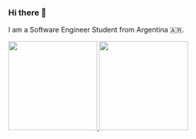 ### Hi there 👋


I am a Software Engineer Student from Argentina 🇦🇷.

<div>
  <a href="https://github.com/Reversive">
  <img height="180em" src="https://github-readme-stats.vercel.app/api?username=Reversive&show_icons=true&theme=dracula&include_all_commits=true&count_private=true"/>
  <img height="180em" src="https://github-readme-stats.vercel.app/api/top-langs/?username=Reversive&layout=compact&langs_count=7&theme=dracula"/>
</div>
